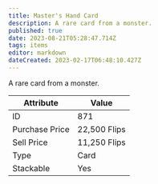 ```yaml
---
title: Master's Hand Card
description: A rare card from a monster.
published: true
date: 2023-08-21T05:28:47.714Z
tags: items
editor: markdown
dateCreated: 2023-02-17T06:48:10.427Z
---
```


A rare card from a monster.

|Attribute|Value|
|-|-|
|ID|871|
|Purchase Price|22,500 Flips|
|Sell Price|11,250 Flips|
|Type|Card|
|Stackable|Yes|

